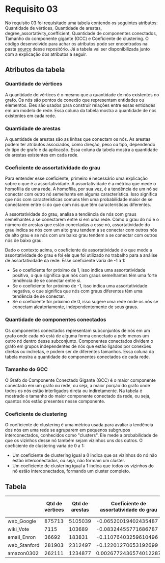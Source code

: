 # Requisito 03
No requisito 03 foi requisitado uma tabela contendo os seguintes atributos: Quantidade de vértices, Quantidade de arestas, degree_assortativity_coefficient, Quantidade de componentes conectados, Tamanho do componente gigante (GCC) e Coeficiente de clustering. O código desenvolvido para achar os atributos pode ser encontrados na pasta [source](https://github.com/rikdantas/Algoritmos-Estruturas-Dados-II/tree/main/U2T2/Requisito_03/source) desse repositório. Já a tabela vai ser disponibilizada junto com a explicação dos atributos a seguir.

## Atributos da tabela
### Quantidade de vértices
A quantidade de vértices é o mesmo que a quantidade de nós existentes no grafo. Os nós são pontos de conexão que representam entidades ou elementos. Eles são usados para construir relações entre essas entidades em um modelo de rede. Essa coluna da tabela mostra a quantidade de nós existentes em cada rede.

### Quantidade de arestas
A quantidade de arestas são as linhas que conectam os nós. As arestas podem ter atributos associados, como direção, peso ou tipo, dependendo do tipo de grafo e da aplicação. Essa coluna da tabela mostra a quantidade de arestas existentes em cada rede.

### Coeficiente de assortatividade do grau
Para entender esse coeficiente, primeiro é necessário uma explicação sobre o que é a assortatividade. A assortatividade é a métrica que mede o homofilia de uma rede. A homofilia, por sua vez, é a tendência de um nó se conectar com outro nó semelhante em alguma característica. Isso significa que nós com características comuns têm uma probabilidade maior de se conectarem entre si do que com nós que têm características diferentes.

A assortatividade do grau, analisa a tendência de nós com graus semelhantes a se conectarem entre si em uma rede. Como o grau do nó é o número de arestas que estão conectadas a esse nó, assortatividade do grau indica se nós com um alto grau tendem a se conectar com outros nós de alto grau e se nós com um baixo grau tendem a se conectar com outros nós de baixo grau.

Dado o contexto acima, o coeficiente de assortatividade é o que mede a assortatividade do grau e foi ele que foi utilizado no trabalho para a análise de assortatividade da rede. Esse coeficiente varia de -1 a 1:
- Se o coeficiente for próximo de 1, isso indica uma assortatividade positiva, o que significa que nós com graus semelhantes têm uma forte tendência de se conectar entre si.
- Se o coeficiente for próximo de -1, isso indica uma assortatividade negativa, o que significa que nós com graus diferentes têm uma tendência de se conectar.
- Se o coeficiente for próximo de 0, isso sugere uma rede onde os nós se conectam aleatoriamente, independentemente de seus graus.

### Quantidade de componentes conectados
Os componentes conectados representam subconjuntos de nós em um grafo onde cada nó está de alguma forma conectado a pelo menos um outro nó dentro desse subconjunto. Componentes conectados dividem o grafo em grupos independentes de nós que estão ligados por conexões diretas ou indiretas, e podem ser de diferentes tamanhos. Essa coluna da tabela mostra a quantidade de componentes conectados de cada rede.

### Tamanho do GCC
O Grafo do Componente Conectado Gigante (GCC) é o maior componente conectado em um grafo ou rede, ou seja, a maior porção do grafo onde todos os nós estão interligados direta ou indiretamente. Na tabela é mostrado o tamanho do maior componente conectado da rede, ou seja, quantos nós estão presentes nesse componente.

### Coeficiente de clustering
O coeficiente de clustering é uma métrica usada para avaliar a tendência dos nós em uma rede se agruparem em pequenos subgrupos interconectados, conhecidos como "clusters". Ele mede a probabilidade de que os vizinhos desse nó também sejam vizinhos uns dos outros. O coeficiente de clustering varia de 0 a 1:
- Um coeficiente de clustering igual a 0 indica que os vizinhos do nó não estão interconectados, ou seja, não formam um cluster.
- Um coeficiente de clustering igual a 1 indica que todos os vizinhos do nó estão interconectados, formando um cluster completo.


## Tabela
| | Qtd de vértices | Qtd de arestas | Coeficiente de assortatividade do grau | Qtd de componentes conectados | Tamanho do GCC | Coeficiente de clustering |
|------|------|------|------|------|------|------|
| web_Google | 875713 | 5105039 | -0.06520019402435487 | 371764 | 434818 | 0.3698306814797672 |
| wiki_Vote | 7115 | 103689 | -0.08324455771686787 | 5816 | 1300 | 0.08156344522820935 |
| email_Enron | 36692 | 183831 | -0.11076403259610496 | 1065 | 33696 | 0.49698255959950266 |
| web_Stanford | 281903 | 2312497 | -0.12201270653192699 | 29914 | 150532 | 0.3777400704132366 |
| amazon0302 | 262111 | 1234877 | 0.0026772436574012287 | 6594 | 241761 | 0.34687940756987184 |